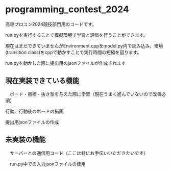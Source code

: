 # programming_contest_2024

高専プロコン2024競技部門用のコードです。

run.pyを実行することで模擬環境で学習と評価を行うことができます。

現在はまだできていませんがEnvironment.cppをmodel.py内で読み込み、環境(transition class)をcppで動かすことで実行時間の短縮を図ります。

run.pyを動かした際に提出用のjsonファイルが作成されます

## 現在実装できている機能
　ボード・目標・抜き型を与えた際に学習（現在うまく進んでいないので改善必須）
 
  行動、行動後のボードの描画
  
  提出用jsonファイルの作成

## 未実装の機能
　サーバーとの通信用コード（ここは特にお手伝いいただきたいです）
 
　run.py中での入力jsonファイルの使用

  
